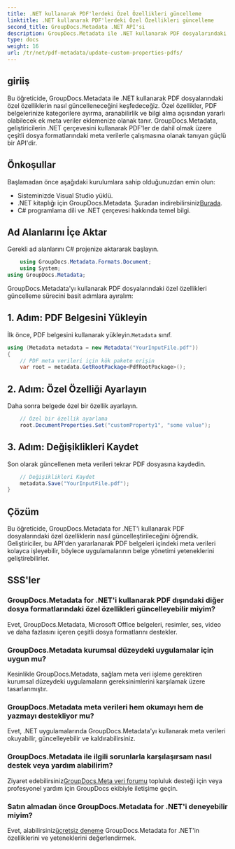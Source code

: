 ```yaml
---
title: .NET kullanarak PDF'lerdeki Özel Özellikleri güncelleme
linktitle: .NET kullanarak PDF'lerdeki Özel Özellikleri güncelleme
second_title: GroupDocs.Metadata .NET API'si
description: GroupDocs.Metadata ile .NET kullanarak PDF dosyalarındaki özel özellikleri nasıl güncelleyeceğinizi öğrenin. PDF meta verilerini verimli bir şekilde değiştirmek için basit adımlar.
type: docs
weight: 16
url: /tr/net/pdf-metadata/update-custom-properties-pdfs/
---
```

## giriiş
Bu öğreticide, GroupDocs.Metadata ile .NET kullanarak PDF dosyalarındaki özel özelliklerin nasıl güncelleneceğini keşfedeceğiz. Özel özellikler, PDF belgelerinize kategorilere ayırma, aranabilirlik ve bilgi alma açısından yararlı olabilecek ek meta veriler eklemenize olanak tanır. GroupDocs.Metadata, geliştiricilerin .NET çerçevesini kullanarak PDF'ler de dahil olmak üzere çeşitli dosya formatlarındaki meta verilerle çalışmasına olanak tanıyan güçlü bir API'dir.
## Önkoşullar
Başlamadan önce aşağıdaki kurulumlara sahip olduğunuzdan emin olun:
- Sisteminizde Visual Studio yüklü.
-  .NET kitaplığı için GroupDocs.Metadata. Şuradan indirebilirsiniz[Burada](https://releases.groupdocs.com/metadata/net/).
- C# programlama dili ve .NET çerçevesi hakkında temel bilgi.

## Ad Alanlarını İçe Aktar
Gerekli ad alanlarını C# projenize aktararak başlayın.
```csharp
    using GroupDocs.Metadata.Formats.Document;
    using System;
using GroupDocs.Metadata;
```

GroupDocs.Metadata'yı kullanarak PDF dosyalarındaki özel özellikleri güncelleme sürecini basit adımlara ayıralım:
## 1. Adım: PDF Belgesini Yükleyin
 İlk önce, PDF belgesini kullanarak yükleyin.`Metadata` sınıf.
```csharp
using (Metadata metadata = new Metadata("YourInputFile.pdf"))
{
    // PDF meta verileri için kök pakete erişin
    var root = metadata.GetRootPackage<PdfRootPackage>();
```
## 2. Adım: Özel Özelliği Ayarlayın
Daha sonra belgede özel bir özellik ayarlayın.
```csharp
    // Özel bir özellik ayarlama
    root.DocumentProperties.Set("customProperty1", "some value");
```
## 3. Adım: Değişiklikleri Kaydet
Son olarak güncellenen meta verileri tekrar PDF dosyasına kaydedin.
```csharp
    // Değişiklikleri Kaydet
    metadata.Save("YourInputFile.pdf");
}
```

## Çözüm
Bu öğreticide, GroupDocs.Metadata for .NET'i kullanarak PDF dosyalarındaki özel özelliklerin nasıl güncelleştirileceğini öğrendik. Geliştiriciler, bu API'den yararlanarak PDF belgeleri içindeki meta verileri kolayca işleyebilir, böylece uygulamalarının belge yönetimi yeteneklerini geliştirebilirler.

## SSS'ler
### GroupDocs.Metadata for .NET'i kullanarak PDF dışındaki diğer dosya formatlarındaki özel özellikleri güncelleyebilir miyim?
Evet, GroupDocs.Metadata, Microsoft Office belgeleri, resimler, ses, video ve daha fazlasını içeren çeşitli dosya formatlarını destekler.
### GroupDocs.Metadata kurumsal düzeydeki uygulamalar için uygun mu?
Kesinlikle GroupDocs.Metadata, sağlam meta veri işleme gerektiren kurumsal düzeydeki uygulamaların gereksinimlerini karşılamak üzere tasarlanmıştır.
### GroupDocs.Metadata meta verileri hem okumayı hem de yazmayı destekliyor mu?
Evet, .NET uygulamalarında GroupDocs.Metadata'yı kullanarak meta verileri okuyabilir, güncelleyebilir ve kaldırabilirsiniz.
### GroupDocs.Metadata ile ilgili sorunlarla karşılaşırsam nasıl destek veya yardım alabilirim?
 Ziyaret edebilirsiniz[GroupDocs.Meta veri forumu](https://forum.groupdocs.com/c/metadata/14) topluluk desteği için veya profesyonel yardım için GroupDocs ekibiyle iletişime geçin.
### Satın almadan önce GroupDocs.Metadata for .NET'i deneyebilir miyim?
 Evet, alabilirsiniz[ücretsiz deneme](https://releases.groupdocs.com/) GroupDocs.Metadata for .NET'in özelliklerini ve yeteneklerini değerlendirmek.